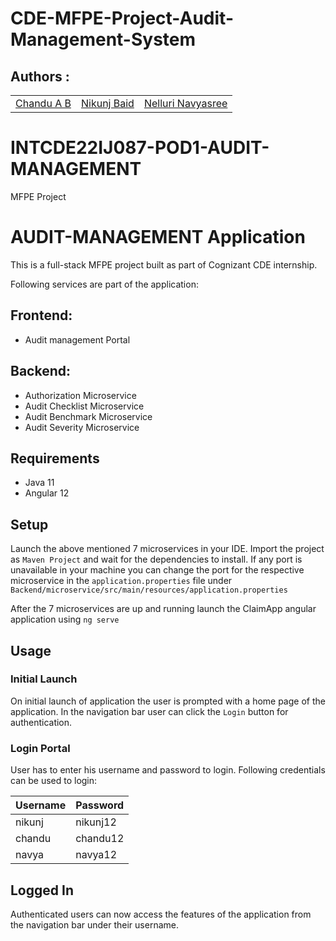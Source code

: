# CDE-MFPE-Project-Audit-Management-System

## Authors :

<table>
    <tr>
        <td>
            <a href="https://github.com/Chandu-A-B">Chandu A B</a>
        </td>
        <td>
            <a href="https://github.com/NIks3s">Nikunj Baid</a>
        </td>
        <td>
            <a href="https://github.com/Navyachowdary9908">Nelluri Navyasree</a>
        </td>
    </tr>
</table>

# INTCDE22IJ087-POD1-AUDIT-MANAGEMENT
MFPE Project

# AUDIT-MANAGEMENT Application

This is a full-stack MFPE project built as part of Cognizant CDE internship.

Following services are part of the application:

## Frontend:
* Audit management Portal

## Backend:
* Authorization Microservice
* Audit Checklist Microservice
* Audit Benchmark Microservice
* Audit Severity Microservice


## Requirements
* Java 11
* Angular 12

## Setup

Launch the above mentioned 7 microservices in your IDE. Import the project as `Maven Project` and wait for the dependencies to install. If any port is unavailable in your machine you can change the port for the respective microservice in the `application.properties` file under `Backend/microservice/src/main/resources/application.properties`

After the 7 microservices are up and running launch the ClaimApp angular application using `ng serve`

## Usage

### Initial Launch

On initial launch of application the user is prompted with a home page of the application. In the navigation bar user can click the `Login` button for authentication.


### Login Portal

User has to enter his username and password to login. Following credentials can be used to login:

|  Username  |  Password  | 
|------------|------------|
|  nikunj    |  nikunj12  |
|  chandu    |  chandu12  |
|  navya     |  navya12   |


## Logged In

Authenticated users can now access the features of the application from the navigation bar under their username.


